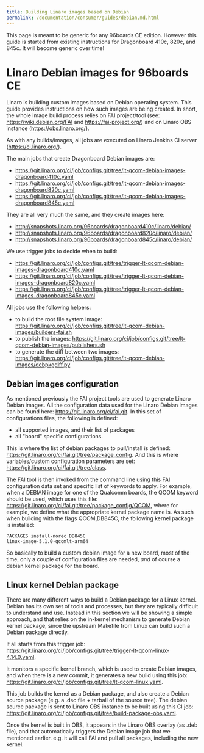 ```yaml
---
title: Building Linaro images based on Debian
permalink: /documentation/consumer/guides/debian.md.html
---
```


This page is meant to be generic for any 96boards CE edition. However this guide is started from existing instructions for Dragonboard 410c, 820c, and 845c. It will become generic over time!

# Linaro Debian images for 96boards CE

Linaro is building custom images based on Debian operating system. This guide provides instructions on how such images are being created. In short, the whole image build process relies on FAI project/tool (see: https://wiki.debian.org/FAI and https://fai-project.org/) and on Linaro OBS instance (https://obs.linaro.org/).

As with any builds/images, all jobs are executed on Linaro Jenkins CI server (https://ci.linaro.org/).

The main jobs that create Dragonboard Debian images are:

* https://git.linaro.org/ci/job/configs.git/tree/lt-qcom-debian-images-dragonboard410c.yaml
* https://git.linaro.org/ci/job/configs.git/tree/lt-qcom-debian-images-dragonboard820c.yaml
* https://git.linaro.org/ci/job/configs.git/tree/lt-qcom-debian-images-dragonboard845c.yaml

They are all very much the same, and they create images here:

* http://snapshots.linaro.org/96boards/dragonboard410c/linaro/debian/
* http://snapshots.linaro.org/96boards/dragonboard820c/linaro/debian/
* http://snapshots.linaro.org/96boards/dragonboard845c/linaro/debian/

We use trigger jobs to decide when to build:
* https://git.linaro.org/ci/job/configs.git/tree/trigger-lt-qcom-debian-images-dragonboard410c.yaml
* https://git.linaro.org/ci/job/configs.git/tree/trigger-lt-qcom-debian-images-dragonboard820c.yaml
* https://git.linaro.org/ci/job/configs.git/tree/trigger-lt-qcom-debian-images-dragonboard845c.yaml

All jobs use the following helpers:
* to build the root file system image: https://git.linaro.org/ci/job/configs.git/tree/lt-qcom-debian-images/builders-fai.sh
* to publish the images: https://git.linaro.org/ci/job/configs.git/tree/lt-qcom-debian-images/publishers.sh
* to generate the diff between two images: https://git.linaro.org/ci/job/configs.git/tree/lt-qcom-debian-images/debpkgdiff.py

## Debian images configuration

As mentioned previously the FAI project tools are used to generate Linaro Debian images. All the configuration data used for the Linaro Debian images can be found here: https://git.linaro.org/ci/fai.git. In this set of configurations files, the following is defined:
* all supported images, and their list of packages
* all "board" specific configurations.

This is where the list of debian packages to pull/install is defined: https://git.linaro.org/ci/fai.git/tree/package_config. And this is where variables/custom configuration parameters are set: https://git.linaro.org/ci/fai.git/tree/class.

The FAI tool is then invoked from the command line using this FAI configuration data set and specific list of keywords to apply. For example, when a DEBIAN image for one of the Qualcomm boards, the QCOM keyword should be used, which uses this file: https://git.linaro.org/ci/fai.git/tree/package_config/QCOM, where for example, we define what the appropriate kernel package name is. As such when building with the flags QCOM,DB845C, the following kernel package is installed:

```
PACKAGES install-norec DB845C
linux-image-5.1.0-qcomlt-arm64
```

So basically to build a custom debian image for a new board, most of the time, only a couple of configuration files are needed, *and* of course a debian kernel package for the board.

## Linux kernel Debian package

There are many different ways to build a Debian package for a Linux kernel. Debian has its own set of tools and processes, but they are typically difficult to understand and use. Instead in this section we will be showing a simple approach, and that relies on the in-kernel mechanism to generate Debian kernel package, since the upstream Makefile from Linux can build such a Debian package directly.

It all starts from this trigger job: https://git.linaro.org/ci/job/configs.git/tree/trigger-lt-qcom-linux-4.14.0.yaml.

It monitors a specific kernel branch, which is used to create Debian images, and when there is a new commit, it generates a new build using this job: https://git.linaro.org/ci/job/configs.git/tree/lt-qcom-linux.yaml.

This job builds the kernel as a Debian package, and also create a Debian source package (e.g. a .dsc file + tarball of the source tree). The debian source package is sent to Linaro OBS instance to be built using this CI job: https://git.linaro.org/ci/job/configs.git/tree/build-package-obs.yaml.

Once the kernel is built in OBS, it appears in the Linaro OBS overlay (as .deb file), and that automatically triggers the Debian image job that we mentioned earlier. e.g. it will call FAI and pull all packages, including the new
kernel.
